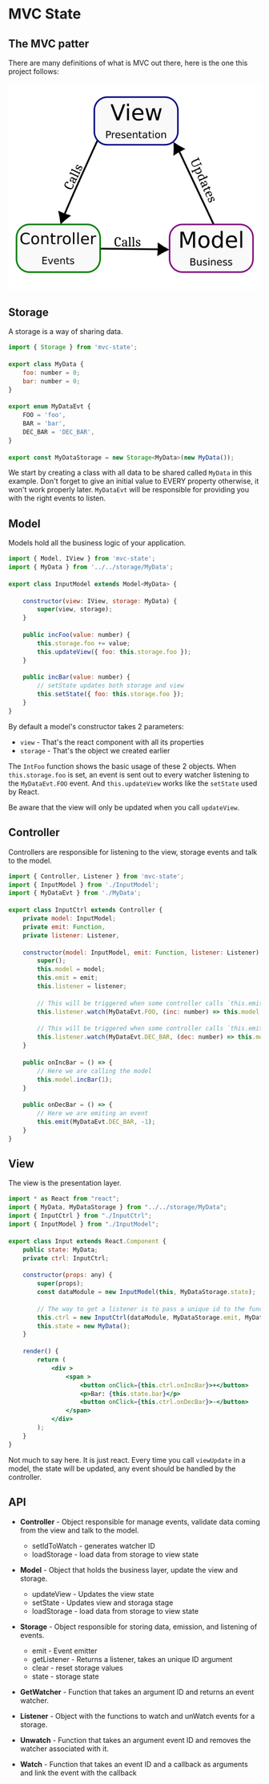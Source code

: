 
# MVC State

## The MVC patter
There are many definitions of what is MVC out there, here is the one this project follows:

![MVC](mvc.png)

## Storage

A storage is a way of sharing data.

```javascript
import { Storage } from 'mvc-state';

export class MyData {
    foo: number = 0;
    bar: number = 0;
}

export enum MyDataEvt {
    FOO = 'foo',
    BAR = 'bar',
    DEC_BAR = 'DEC_BAR',
}

export const MyDataStorage = new Storage<MyData>(new MyData());
```

We start by creating a class with all data to be shared called `MyData` in this example. Don't forget to give an initial value to EVERY property otherwise, it won't work properly later.
`MyDataEvt` will be responsible for providing you with the right events to listen.
## Model

Models hold all the business logic of your application.

```javascript
import { Model, IView } from 'mvc-state';
import { MyData } from '../../storage/MyData';

export class InputModel extends Model<MyData> {

    constructor(view: IView, storage: MyData) {
        super(view, storage);
    }

    public incFoo(value: number) {
        this.storage.foo += value;
        this.updateView({ foo: this.storage.foo });
    }

    public incBar(value: number) {
        // setState updates both storage and view
        this.setState({ foo: this.storage.foo });
    }
}
```

By default a model's constructor takes 2 parameters:
* `view` - That's the react component with all its properties
* `storage` - That's the object we created earlier

The `IntFoo` function shows the basic usage of these 2 objects. When `this.storage.foo` is set, an event
is sent out to every watcher listening to the `MyDataEvt.FOO` event. And `this.updateView` works like the
`setState` used by React.

Be aware that the view will only be updated when you call `updateView`.

## Controller

Controllers are responsible for listening to the view, storage events and talk to the model.

```javascript
import { Controller, Listener } from 'mvc-state';
import { InputModel } from './InputModel';
import { MyDataEvt } from './MyData';

export class InputCtrl extends Controller {
    private model: InputModel;
    private emit: Function,
    private listener: Listener,

    constructor(model: InputModel, emit: Function, listener: Listener) {
        super();
        this.model = model;
        this.emit = emit;
        this.listener = listener;

        // This will be triggered when some controller calls `this.emit(MyDataEvt.FOO, value)`
        this.listener.watch(MyDataEvt.FOO, (inc: number) => this.model.incFoo(inc));

        // This will be triggered when some controller calls `this.emit(MyDataEvt.DEC_BAR, value)`
        this.listener.watch(MyDataEvt.DEC_BAR, (dec: number) => this.model.incFoo(dec));
    }

    public onIncBar = () => {
        // Here we are calling the model
        this.model.incBar(1);
    }

    public onDecBar = () => {
        // Here we are emiting an event
        this.emit(MyDataEvt.DEC_BAR, -1);
    }
}

```

## View

The view is the presentation layer.

```jsx
import * as React from "react";
import { MyData, MyDataStorage } from "../../storage/MyData";
import { InputCtrl } from "./InputCtrl";
import { InputModel } from "./InputModel";

export class Input extends React.Component {
    public state: MyData;
    private ctrl: InputCtrl;

    constructor(props: any) {
        super(props);
        const dataModule = new InputModel(this, MyDataStorage.state);

        // The way to get a listener is to pass a unique id to the function MyDataStorage.getListner
        this.ctrl = new InputCtrl(dataModule, MyDataStorage.emit, MyDataStorage.getListner('InputCtrl'));
        this.state = new MyData();
    }

    render() {
        return (
            <div >
                <span >
                    <button onClick={this.ctrl.onIncBar}>+</button>
                    <p>Bar: {this.state.bar}</p>
                    <button onClick={this.ctrl.onDecBar}>-</button>
                </span>
            </div>
        );
    }
}
```

Not much to say here. It is just react. Every time you call `viewUpdate` in a model, the state will be updated, any event should be handled by the controller.

## API

* **Controller** - Object responsible for manage events, validate data coming from the view and talk to the model.
	* setIdToWatch - generates watcher ID
	* loadStorage - load data from storage to view state
* **Model** - Object that holds the business layer, update the view and storage.
	* updateView - Updates the view state
	* setState - Updates view and storaga stage
	* loadStorage - load data from storage to view state
* **Storage** - Object responsible for storing data, emission, and listening of events.
	* emit - Event emitter
	* getListener - Returns a listener, takes an unique ID argument
	* clear - reset storage values
	* state - storage state
* **GetWatcher** -  Function that takes an argument ID and returns an event watcher.
* **Listener** -  Object with the functions to watch and unWatch events for a storage.

* **Unwatch** -  Function that takes an argument event ID and removes the watcher associated with it.
* **Watch** - Function that takes an event ID and a callback as arguments and link the event with the callback


